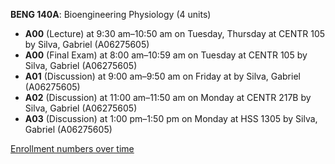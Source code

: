 **BENG 140A**: Bioengineering Physiology (4 units)

- **A00** (Lecture) at 9:30 am–10:50 am on Tuesday, Thursday at CENTR 105 by Silva, Gabriel (A06275605)
- **A00** (Final Exam) at 8:00 am–10:59 am on Tuesday at CENTR 105 by Silva, Gabriel (A06275605)
- **A01** (Discussion) at 9:00 am–9:50 am on Friday at   by Silva, Gabriel (A06275605)
- **A02** (Discussion) at 11:00 am–11:50 am on Monday at CENTR 217B by Silva, Gabriel (A06275605)
- **A03** (Discussion) at 1:00 pm–1:50 pm on Monday at HSS 1305 by Silva, Gabriel (A06275605)

[Enrollment numbers over time](./BENG140A.tsv)
